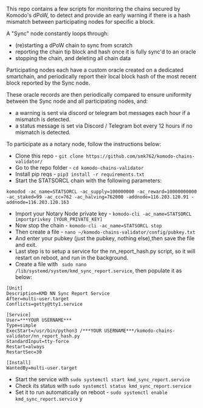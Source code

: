 This repo contains a few scripts for monitoring the chains secured by Komodo's dPoW, to detect and provide an early warning if there is a hash mismatch between participating nodes for specific a block.

A "Sync" node constantly loops through:
- (re)starting a dPoW chain to sync from scratch
- reporting the chain tip block and hash once it is fully sync'd to an oracle
- stopping the chain, and deleting all chain data

Participating nodes each have a custom oracle created on a dedicated smartchain, and periodically report their local block hash of the most recent block reported by the Sync node.

These oracle records are then periodically compared to ensure uniformity between the Sync node and all participating nodes, and:
- a warning is sent via discord or telegram bot messages each hour if a mismatch is detected.
- a status message is set via Discord / Telegram bot every 12 hours if no mismatch is detected.

To participate as a notary node, follow the instructions below:

- Clone this repo - `git clone https://github.com/smk762/komodo-chains-validator/`
- Go to the repo folder - `cd komodo-chains-validator`
- Install pip reqs - `pip3 install -r requirements.txt`
- Start the STATSORCL chain with the following parameters: 
```
komodod -ac_name=STATSORCL -ac_supply=100000000 -ac_reward=10000000000 -ac_staked=99 -ac_cc=762 -ac_halving=762000 -addnode=116.203.120.91 -addnode=116.203.120.163
```
- Import your Notary Node private key - `komodo-cli -ac_name=STATSORCL importprivkey [YOUR_PRIVATE_KEY]`
- Now stop the chain - `komodo-cli -ac_name=STATSORCL stop`
- Then create a file - `nano ~/komodo-chains-validator/config/pubkey.txt` 
- And enter your pubkey (just the pubkey, nothing else),then save the file and exit.
- Last step is to setup a service for the nn_report_hash.py script, so it will restart on reboot, and run in the background.
- Create a file with ` sudo nano /lib/systemd/system/kmd_sync_report.service`, then populate it as below:

```
[Unit]
Description=KMD NN Sync Report Service
After=multi-user.target
Conflicts=getty@tty1.service

[Service]
User=***YOUR USERNAME***
Type=simple
ExecStart=/usr/bin/python3 /***YOUR USERNAME***/komodo-chains-validator/nn_report_hash.py
StandardInput=tty-force
Restart=always
RestartSec=30

[Install]
WantedBy=multi-user.target
```
- Start the service with `sudo systemctl start kmd_sync_report.service`
- Check its status with `sudo systemctl status kmd_sync_report.service`
- Set it to run automatically on reboot - `sudo systemctl enable kmd_sync_report.service`
y
